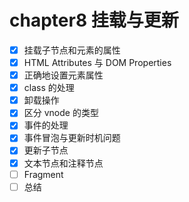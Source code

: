 # chapter8 挂载与更新

- [x] 挂载子节点和元素的属性
- [x] HTML Attributes 与 DOM Properties
- [x] 正确地设置元素属性
- [x] class 的处理
- [x] 卸载操作
- [x] 区分 vnode 的类型
- [x] 事件的处理
- [x] 事件冒泡与更新时机问题
- [x] 更新子节点
- [x] 文本节点和注释节点
- [ ] Fragment
- [ ] 总结